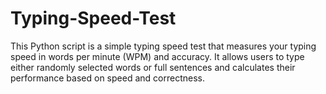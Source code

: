 # Typing-Speed-Test
This Python script is a simple typing speed test that measures your typing speed in words per minute (WPM) and accuracy. It allows users to type either randomly selected words or full sentences and calculates their performance based on speed and correctness.
